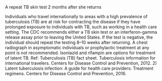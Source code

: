 A repeat TB skin test 2 months after she returns

Individuals who travel internationally to areas with a high prevalence of tuberculosis (TB) are at risk for
contracting the disease if they have prolonged exposure to individuals with TB, such as working in a health
care setting. The CDC recommends either a TB skin test or an interferon-gamma release assay prior to
leaving the United States. If the test is negative, the individual should repeat the testing 8–10 weeks after
returning. A chest radiograph in asymptomatic individuals or prophylactic treatment at any point is not
recommended. Isoniazid and rifampin are options for treatment of latent TB.
Ref: Tuberculosis (TB) fact sheet. Tuberculosis information for international travelers. Centers for Disease Control and
Prevention, 2012. 2) Latent tuberculosis infection: A guide for health care providers: Treatment regimens. Centers for
Disease Control and Prevention, 2016.